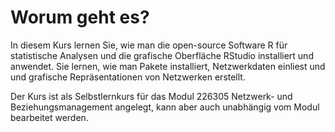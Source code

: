 # Worum geht es?
In diesem Kurs lernen Sie, wie man die open-source Software R für statistische Analysen und die grafische Oberfläche RStudio installiert und anwendet. Sie lernen, wie man Pakete installiert, Netzwerkdaten einliest und und grafische Repräsentationen von Netzwerken erstellt.

Der Kurs ist als Selbstlernkurs für das Modul 226305 Netzwerk- und Beziehungsmanagement angelegt, kann aber auch unabhängig vom Modul bearbeitet werden.

